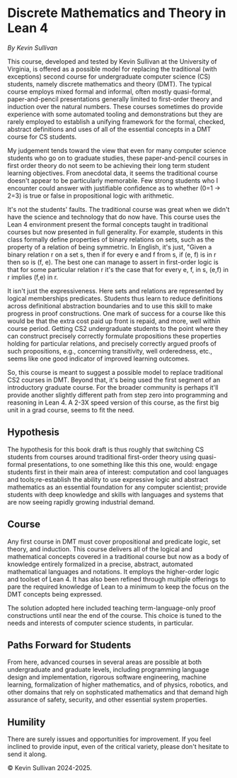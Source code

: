 # Discrete Mathematics and Theory in Lean 4

*By Kevin Sullivan*

This course, developed and tested by Kevin Sullivan at the University of Virginia, is
offered as a possible model for replacing the traditional (with exceptions) second course 
for undergraduate computer science (CS) students, namely discrete mathematics and theory 
(DMT). The typical course employs mixed formal and informal, often mostly quasi-formal, 
paper-and-pencil presentations generally limited to first-order theory and induction over the natural numbers. These courses sometimes do provide experience with some automated tooling and demonstrations but they are rarely employed to establish a unifying framework for the formal, checked, abstract definitions and uses of all of the essential concepts in a DMT course for CS students.

My judgement tends toward the view that even for many computer science students who go on to graduate studies, these paper-and-pencil courses in first order theory do not seem to be achieving their long term student learning objectives. From anecdotal data, it seems the traditional course doesn't appear to be particularly memorable. Few strong students who I encounter could answer with justifiable confidence as to whether (0=1 -> 2=3) is true or false in propositional logic with arithmetic.

It's not the students' faults. The traditional course was great when we didn't have the science and technology that do now have. This course uses the Lean 4 environment present the formal concepts taught in traditional courses but now presented in full generality. For example, students in this class formally define properties of binary relations on sets, such as the property of a relation of being symmetric. In English, it's just, "Given a binary relation r on a set s, then if for every e and f from s,
if (e, f) is in r then so is (f, e). The best one can manage to assert in first-order logic is that for some particular relation r it's the case that for every e, f, in s, (e,f) in r implies (f,e) in r. 

It isn't just the expressiveness. Here sets and relations are represented by logical memberships predicates.  Students thus learn to reduce definitions across definitional abstraction boundaries and to use this skill to make progress in proof constructions. One mark of success for a course like this would be that the extra cost paid up front is repaid, and more, well within course period. Getting CS2 undergraduate students to the point where they can construct precisely correctly formulate propositions these properties holding for particular relations, and precisely correctly argued proofs of such propositions, e.g., concerning transitivity, well orderedness, etc., seems like one good indicator of improved learning outcomes.

So, this course is meant to suggest a possible model to replace traditional CS2 courses in DMT. Beyond that, it's being used the first segment of an introductory graduate course. For the broader community is perhaps it'll provide another slightly different path from step zero into programming and reasoning in Lean 4. A 2-3X speed version of this course, as the first big unit in a grad course, seems to fit the need.  

## Hypothesis

The hypothesis for this book draft is thus roughly that switching CS students from courses around traditional first-order theory using quasi-formal presentations, to one something like this this one, would: engage students first in their main area of interest: computation and cool languages and tools;re-establish the ability to use expressive logic and abstract mathematics as an essential foundation for any computer scientist; provide students with deep knowledge and skills with languages and systems that are now seeing rapidly growing industrial demand.

## Course

Any first course in DMT must cover propositional and predicate logic, set theory, and induction.
This course delivers all of the logical and mathematical concepts covered in a traditional course
but now as a body of knowledge entirely formalized in a precise, abstract, automated  mathematical
languages and notations. It employs the higher-order logic and toolset of Lean 4. It has also been
refined through multiple offerings to pare the required knowledge of Lean to a minimum to keep the
focus on the DMT concepts being expressed.

The solution adopted here included teaching term-language-only proof constructions until near the
end of the course. This choice is tuned to the needs and interests of computer science students, in
particular.

## Paths Forward for Students

From here, advanced courses in several areas are possible at both undergraduate and graduate levels, including programming language design and implementation, rigorous software engineering, machine learning, formalization of higher mathematics, and of physics, robotics, and other domains that rely on sophsticated mathematics and that demand high assurance of safety, security, and other essential system properties.

## Humility

There are surely issues and opportunities for improvement. If you feel inclined to provide input, 
even of the critical variety, please don't hesitate to send it along.

&copy; Kevin Sullivan 2024-2025.
